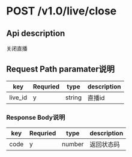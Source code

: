 # POST /v1.0/live/close

## Api description

关闭直播

## Request Path paramater说明

| key | Requried | type | description |
|-----|----------|------|-------------|
| live_id   | y    | string | 直播id |

### Response Body说明

| key | Requried | type | description |
|-----|----------|------|-------------|
| code  | y    | number | 返回状态码 |